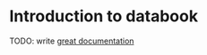 # Introduction to databook

TODO: write [great documentation](http://jacobian.org/writing/great-documentation/what-to-write/)
